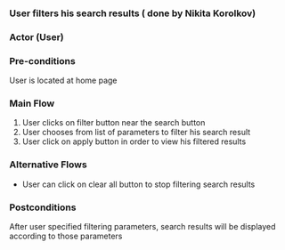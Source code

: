 ### User filters his search results ( done by Nikita Korolkov)

### Actor (User)

### Pre-conditions
User is located at home page

### Main Flow
1. User clicks on filter button near the search button
2. User chooses from list of parameters to filter his search result
3. User click on apply button in order to view his filtered results


### Alternative Flows
- User can click on clear all button to stop filtering search results

### Postconditions
After user specified filtering parameters, search results will be displayed according to those parameters 
